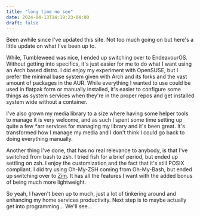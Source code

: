 ```yaml
---
title: "long time no see"
date: 2024-04-13T14:19:23-04:00
draft: false
---
```


Been awhile since I've updated this site. Not too much going on but here's a little update on what I've been up to.

While, Tumbleweed was nice, I ended up switching over to EndeavourOS. Without getting into specifics, it's just easier for me to do what I want using an Arch based distro. I did enjoy my experiment with OpenSUSE, but I prefer the minimal base system given with Arch and its forks and the vast amount of packages in the AUR. While everything I wanted to use could be used in flatpak form or manually installed, it's easier to configure some things as system services when they're in the proper repos and get installed system wide without a container.

I've also grown my media library to a size where having some helper tools to manage it is very welcome, and as such I spent some time setting up quite a few *arr services for managing my library and it's been great. It's transformed how I manage my media and I don't think I could go back to doing everything manually.

Another thing I've done, that has no real relevance to anybody, is that I've switched from bash to zsh. I tried fish for a brief period, but ended up settling on zsh. I enjoy the customization and the fact that it's still POSIX compliant. I did try using Oh-My-ZSH coming from Oh-My-Bash, but ended up switching over to [Zim](https://zimfw.sh). It has all the features I want with the added bonus of being much more lightweight.

So yeah, I haven't been up to much, just a lot of tinkering around and enhancing my home services productivity. Next step is to maybe actually get into programming... We'll see...